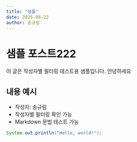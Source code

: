 ```yaml
---
title: "샘플"
date: 2025-08-22
author: 송규림
---
```


# 샘플 포스트222

이 글은 작성자별 필터링 테스트용 샘플입니다.
안녕하세요

## 내용 예시

- 작성자: 송규림
- 작성자별 필터링 확인 가능
- Markdown 문법 테스트 가능

```java
System.out.println("Hello, world!");
